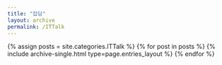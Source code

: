 ```yaml
---
title: "잡담"
layout: archive
permalink: /ITTalk
---
```



{% assign posts = site.categories.ITTalk %}
{% for post in posts %} {% include archive-single.html type=page.entries_layout %} {% endfor %}

